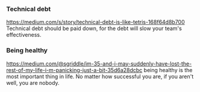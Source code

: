 
### Technical debt
https://medium.com/s/story/technical-debt-is-like-tetris-168f64d8b700
Technical debt should be paid down, for the debt will slow your team's effectiveness. 

### Being healthy
https://medium.com/@sgriddle/im-35-and-i-may-suddenly-have-lost-the-rest-of-my-life-i-m-panicking-just-a-bit-35d6a28dcbc
being healthy is the most important thing in life. No matter how successful you are, if you aren't well, you are nobody.

